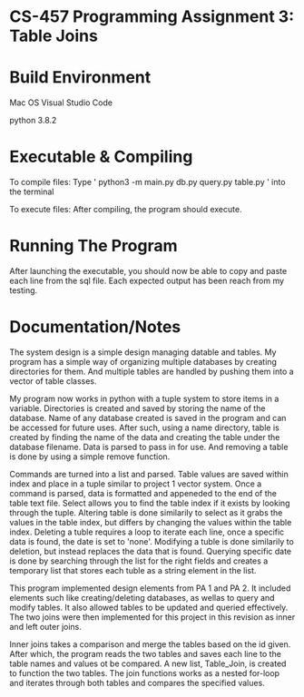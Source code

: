 # CS-457 Programming Assignment 3: Table Joins
# Build Environment
Mac OS
Visual Studio Code

python 3.8.2
# Executable & Compiling
To compile files: Type ' python3 -m main.py db.py query.py table.py ' into the terminal

To execute files: After compiling, the program should execute.

# Running The Program
After launching the executable, you should now be able to copy and paste each line from the sql file. Each expected output has been reach from my testing.

# Documentation/Notes
The system design is a simple design managing datable and tables.
My program has a simple way of organizing multiple databases by creating directories for them.
And multiple tables are handled by pushing them into a vector of table classes. 

My program now works in python with a tuple system to store items in a variable.
Directories is created and saved by storing the name of the database. Name of any database created is saved in the program and can be accessed for future uses.
After such, using a name directory, table is created by finding the name of the data and creating the table under the database filename. Data is parsed to pass in for use. And removing a table is done by using a simple remove function.

Commands are turned into a list and parsed.
Table values are saved within index and place in a tuple similar to project 1 vector system. 
Once a command is parsed, data is formatted and appeneded to the end of the table text file. 
Select allows you to find the table index if it exists by looking through the tuple. 
Altering table is done similarily to select as it grabs the values in the table index, but differs by changing the values within the table index. Deleting a tuble requires a loop to iterate each line, once a specific data is found, the date is set to 'none'. 
Modifying a tuble is done similarily to deletion, but instead replaces the data that is found. Querying specific date is done by searching through the list for the right fields and creates a temporary list that stores each tuble as a string element in the list.


This program implemented design elements from PA 1 and PA 2. It included elements such like creating/deleting databases, as wellas to query and modify tables. It also allowed tables to be updated and queried effectively. The two joins were then implemented for this project in this revision as inner and left outer joins.

Inner joins takes a comparison and merge the tables based on the id given. After which, the program reads the two tables and saves each line to the table names and values ot be compared. A new list, Table_Join, is created to function the two tables. The join functions works as a nested for-loop and iterates through both tables and compares the specified values. 
